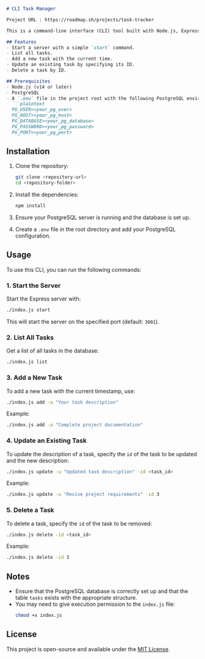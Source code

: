 ```markdown
# CLI Task Manager

Project URL : https://roadmap.sh/projects/task-tracker

This is a command-line interface (CLI) tool built with Node.js, Express, and PostgreSQL. It provides a way to manage tasks by running commands directly in the terminal.

## Features
- Start a server with a simple `start` command.
- List all tasks.
- Add a new task with the current time.
- Update an existing task by specifying its ID.
- Delete a task by ID.

## Prerequisites
- Node.js (v14 or later)
- PostgreSQL
- A `.env` file in the project root with the following PostgreSQL environment variables:
  ```plaintext
  PG_USER=<your_pg_user>
  PG_HOST=<your_pg_host>
  PG_DATABASE=<your_pg_database>
  PG_PASSWORD=<your_pg_password>
  PG_PORT=<your_pg_port>
  ```

## Installation
1. Clone the repository:
   ```bash
   git clone <repository-url>
   cd <repository-folder>
   ```

2. Install the dependencies:
   ```bash
   npm install
   ```

3. Ensure your PostgreSQL server is running and the database is set up.

4. Create a `.env` file in the root directory and add your PostgreSQL configuration.

## Usage

To use this CLI, you can run the following commands:

### 1. Start the Server
Start the Express server with:
```bash
./index.js start
```
This will start the server on the specified port (default: `3001`).

### 2. List All Tasks
Get a list of all tasks in the database:
```bash
./index.js list
```

### 3. Add a New Task
To add a new task with the current timestamp, use:
```bash
./index.js add -a "Your task description"
```
Example:
```bash
./index.js add -a "Complete project documentation"
```

### 4. Update an Existing Task
To update the description of a task, specify the `id` of the task to be updated and the new description:
```bash
./index.js update -u "Updated task description" -id <task_id>
```
Example:
```bash
./index.js update -u "Revise project requirements" -id 3
```

### 5. Delete a Task
To delete a task, specify the `id` of the task to be removed:
```bash
./index.js delete -id <task_id>
```
Example:
```bash
./index.js delete -id 3
```

## Notes
- Ensure that the PostgreSQL database is correctly set up and that the table `tasks` exists with the appropriate structure.
- You may need to give execution permission to the `index.js` file:
  ```bash
  chmod +x index.js
  ```

## License
This project is open-source and available under the [MIT License](LICENSE).

```
